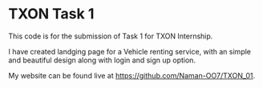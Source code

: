 # TXON Task 1


This code is for the submission of Task 1 for TXON Internship.

I have created landging page for a Vehicle renting service, with an simple and beautiful design along with login and sign up option.

My website can be found live at https://github.com/Naman-OO7/TXON_01.

